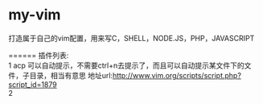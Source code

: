 my-vim
======

打造属于自己的vim配置，用来写C，SHELL，NODE.JS，PHP，JAVASCRIPT

======
插件列表: <br />
1 acp 可以自动提示，不需要ctrl+n去提示了，而且可以自动提示某文件下的文件，子目录，相当有意思
    地址url:http://www.vim.org/scripts/script.php?script_id=1879
<br />
2 